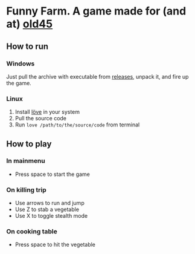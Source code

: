 # Funny Farm. A game made for (and at) [old45](http://old48.com/)

## How to run

### Windows

Just pull the archive with executable from [releases](https://github.com/Vladeeg/old45/releases/tag/v1.0.0),
unpack it, and fire up the game.

### Linux

1. Install [löve](https://www.love2d.org) in your system
2. Pull the source code
3. Run `love /path/to/the/source/code` from terminal

## How to play

### In mainmenu

* Press space to start the game

### On killing trip

* Use arrows to run and jump
* Use Z to stab a vegetable
* Use X to toggle stealth mode

### On cooking table

* Press space to hit the vegetable
